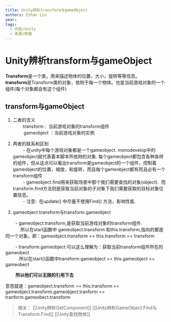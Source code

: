 ```yaml
---
title: Unity辨析transform与gameObject
authors: Ethan Lin
year:
tags:
  - 内容/Unity 
  - 来源/转载 
---
```



# Unity辨析transform与gameObject






**Transform**是一个类，用来描述物体的位置，大小，旋转等等信息。  
**transform**是Transform类的对象，依附于每一个物体。也是当前游戏对象的一个组件(每个对象都会有这个组件)

## **transform与gameObject**

1. 二者的含义  
        transform :  当前游戏对象的transform组件  
   　  gameobject ：当前游戏对象的实例

2. 两者的联系和区别  
        - 在unity中每个游戏对象都是一个gameobject. monodevelop中的gameobject就代表着本脚本所依附的对象. 每个gameobject都包含各种各样的组件，但从这点可以看出transform是gameobject的一个组件，控制着gameobject的位置，缩放，和旋转，而且每个gameobject都有而且必有一个transform组件  
        - gameobject.find用来获取场景中那个我们需要查找的对象(object).  而transform.find方法则是获取当前对象的子对象下我们需要获取的目标对象位置信息。  
        - 注意:  在update() 中尽量不使用Find() 方法，影响性能.     

3. gameobject.transform与transform.gameobject

        - gameobject.transform,是获取当前游戏对象的transform组件.  
            所以在start函数中 gameobject.transform 和this.transform,指向的都是同一个对象。即：gameobject.transform == this.transform == transform

        - transform.gameobject:可以这么理解为：获取当前transform组件所在的gameobect  
           所以在start()函数中transform.gameobject == this.gameobject == gameobect

 　　**所以他们可以无限的引用下去**

意思就是：gameobject.transform == this.transform == gameobject.transform.gameobject.tranform == tranform.gameobect.transform

> 相关：
> [[Unity辨析GetComponent]]
> [[Unity辨析GameObject.Find与Transform.Find]]
> [[Unity查找物体]]
